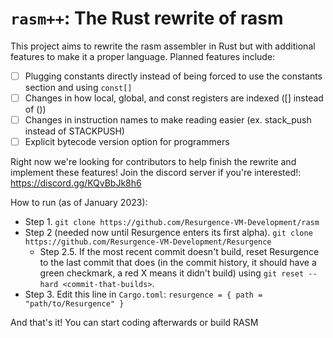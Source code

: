 # `rasm++`: The Rust rewrite of rasm

This project aims to rewrite the rasm assembler in Rust but with additional features to make it a proper language. Planned features include:
- [ ] Plugging constants directly instead of being forced to use the constants section and using `const[]`
- [ ] Changes in how local, global, and const registers are indexed ([] instead of ())
- [ ] Changes in instruction names to make reading easier (ex. stack_push instead of STACKPUSH)
- [ ] Explicit bytecode version option for programmers

Right now we're looking for contributors to help finish the rewrite and implement these features! Join the discord server if you're interested!: https://discord.gg/KQvBbJk8h6

How to run (as of January 2023):
* Step 1. `git clone https://github.com/Resurgence-VM-Development/rasm`
* Step 2 (needed now until Resurgence enters its first alpha). `git clone https://github.com/Resurgence-VM-Development/Resurgence`
	* Step 2.5. If the most recent commit doesn't build, reset Resurgence to the last commit that does (in the commit history, it should have a green checkmark, a red X means it didn't build) using `git reset --hard <commit-that-builds>`. 
* Step 3. Edit this line in `Cargo.toml`: `resurgence = { path = "path/to/Resurgence" }`

And that's it! You can start coding afterwards or build RASM
